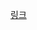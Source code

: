 [링크](https://heethehope.tistory.com/entry/%EC%9D%B4%EC%BD%94%ED%85%8C-%EC%9D%B4%EC%A7%84-%ED%83%90%EC%83%89)
